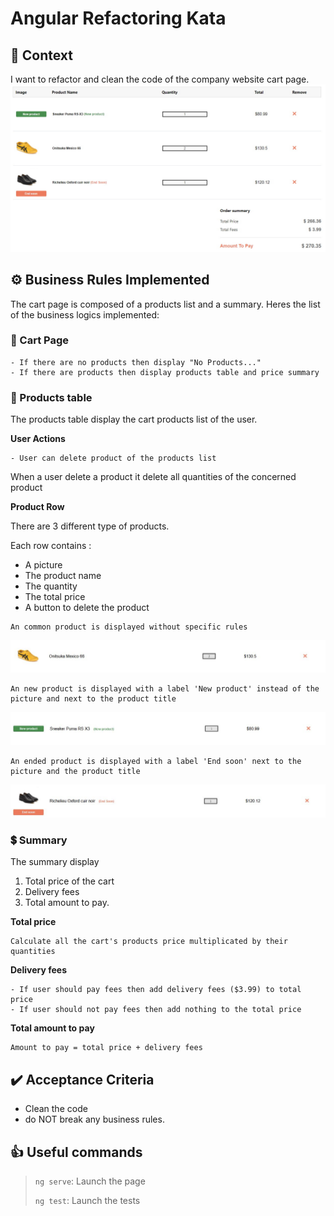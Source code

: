 # Angular Refactoring Kata

## 🚩 Context

I want to refactor and clean the code of the company website cart page.
![Cart Page](images/cartPage.JPG)

## ⚙️ Business Rules Implemented

The cart page is composed of a products list and a summary.
Heres the list of the business logics implemented:

### 🛒 Cart Page

```
- If there are no products then display "No Products..."
- If there are products then display products table and price summary
```

### 🧾 Products table

The products table display the cart products list of the user.

**User Actions**

```
- User can delete product of the products list
```

When a user delete a product it delete all quantities of the concerned product

**Product Row**

There are 3 different type of products.

Each row contains :

- A picture
- The product name
- The quantity
- The total price
- A button to delete the product

```
An common product is displayed without specific rules
```

![Common Product](images/commonProduct.JPG)

```
An new product is displayed with a label 'New product' instead of the picture and next to the product title
```

![New Product](images/newProduct.JPG)

```
An ended product is displayed with a label 'End soon' next to the picture and the product title
```

![Ended Product](images/endedProduct.JPG)

### 💲 Summary

The summary display

1. Total price of the cart
2. Delivery fees
3. Total amount to pay.

**Total price**

```
Calculate all the cart's products price multiplicated by their quantities
```

**Delivery fees**

```
- If user should pay fees then add delivery fees ($3.99) to total price
- If user should not pay fees then add nothing to the total price
```

**Total amount to pay**

```
Amount to pay = total price + delivery fees
```

## ✔️ Acceptance Criteria

- Clean the code
- do NOT break any business rules.

## 👍 Useful commands

> `ng serve`: Launch the page
>
> `ng test`: Launch the tests
